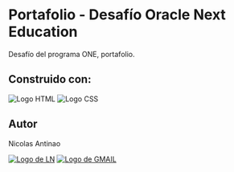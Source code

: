 # Portafolio - Desafío Oracle Next Education

Desafío del programa ONE, portafolio.

## Construido con: 

![Logo HTML](https://img.shields.io/badge/HTML5-E34F26?style=for-the-badge&logo=html5&logoColor=white)
![Logo CSS](https://img.shields.io/badge/CSS3-1572B6?style=for-the-badge&logo=css3&logoColor=white)

## Autor

Nicolas Antinao

[![Logo de LN](https://img.shields.io/badge/LinkedIn-0077B5?style=for-the-badge&logo=linkedin&logoColor=white)](https://linkedin.com/in/nicolas-matias-antinao/)
[![Logo de GMAIL](https://img.shields.io/badge/Gmail-D14836?style=for-the-badge&logo=gmail&logoColor=white)](mailto:nicoantinao1998@gmail.com)
